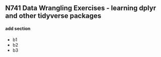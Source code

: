 ## N741 Data Wrangling Exercises - learning dplyr and other tidyverse packages

#### add section

* b1
* b2
* b3


